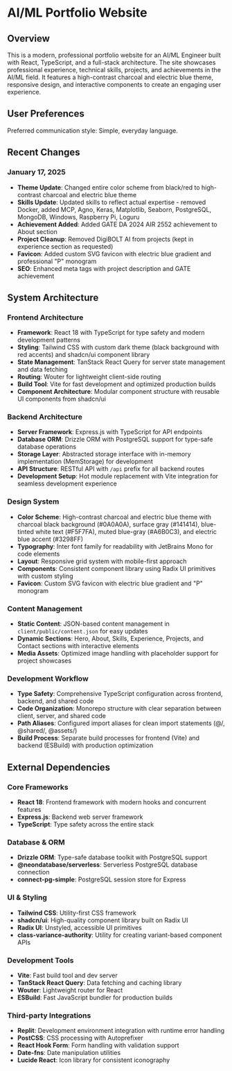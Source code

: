 # AI/ML Portfolio Website

## Overview

This is a modern, professional portfolio website for an AI/ML Engineer built with React, TypeScript, and a full-stack architecture. The site showcases professional experience, technical skills, projects, and achievements in the AI/ML field. It features a high-contrast charcoal and electric blue theme, responsive design, and interactive components to create an engaging user experience.

## User Preferences

Preferred communication style: Simple, everyday language.

## Recent Changes

### January 17, 2025
- **Theme Update**: Changed entire color scheme from black/red to high-contrast charcoal and electric blue theme
- **Skills Update**: Updated skills to reflect actual expertise - removed Docker, added MCP, Agno, Keras, Matplotlib, Seaborn, PostgreSQL, MongoDB, Windows, Raspberry Pi, Loguru
- **Achievement Added**: Added GATE DA 2024 AIR 2552 achievement to About section
- **Project Cleanup**: Removed DigiBOLT AI from projects (kept in experience section as requested)
- **Favicon**: Added custom SVG favicon with electric blue gradient and professional "P" monogram
- **SEO**: Enhanced meta tags with project description and GATE achievement

## System Architecture

### Frontend Architecture
- **Framework**: React 18 with TypeScript for type safety and modern development patterns
- **Styling**: Tailwind CSS with custom dark theme (black background with red accents) and shadcn/ui component library
- **State Management**: TanStack React Query for server state management and data fetching
- **Routing**: Wouter for lightweight client-side routing
- **Build Tool**: Vite for fast development and optimized production builds
- **Component Architecture**: Modular component structure with reusable UI components from shadcn/ui

### Backend Architecture
- **Server Framework**: Express.js with TypeScript for API endpoints
- **Database ORM**: Drizzle ORM with PostgreSQL support for type-safe database operations
- **Storage Layer**: Abstracted storage interface with in-memory implementation (MemStorage) for development
- **API Structure**: RESTful API with `/api` prefix for all backend routes
- **Development Setup**: Hot module replacement with Vite integration for seamless development experience

### Design System
- **Color Scheme**: High-contrast charcoal and electric blue theme with charcoal black background (#0A0A0A), surface gray (#141414), blue-tinted white text (#F5F7FA), muted blue-gray (#A6B0C3), and electric blue accent (#3298FF)
- **Typography**: Inter font family for readability with JetBrains Mono for code elements
- **Layout**: Responsive grid system with mobile-first approach
- **Components**: Consistent component library using Radix UI primitives with custom styling
- **Favicon**: Custom SVG favicon with electric blue gradient and "P" monogram

### Content Management
- **Static Content**: JSON-based content management in `client/public/content.json` for easy updates
- **Dynamic Sections**: Hero, About, Skills, Experience, Projects, and Contact sections with interactive elements
- **Media Assets**: Optimized image handling with placeholder support for project showcases

### Development Workflow
- **Type Safety**: Comprehensive TypeScript configuration across frontend, backend, and shared code
- **Code Organization**: Monorepo structure with clear separation between client, server, and shared code
- **Path Aliases**: Configured import aliases for clean import statements (@/, @shared/, @assets/)
- **Build Process**: Separate build processes for frontend (Vite) and backend (ESBuild) with production optimization

## External Dependencies

### Core Frameworks
- **React 18**: Frontend framework with modern hooks and concurrent features
- **Express.js**: Backend web server framework
- **TypeScript**: Type safety across the entire stack

### Database & ORM
- **Drizzle ORM**: Type-safe database toolkit with PostgreSQL support
- **@neondatabase/serverless**: Serverless PostgreSQL database connection
- **connect-pg-simple**: PostgreSQL session store for Express

### UI & Styling
- **Tailwind CSS**: Utility-first CSS framework
- **shadcn/ui**: High-quality component library built on Radix UI
- **Radix UI**: Unstyled, accessible UI primitives
- **class-variance-authority**: Utility for creating variant-based component APIs

### Development Tools
- **Vite**: Fast build tool and dev server
- **TanStack React Query**: Data fetching and caching library
- **Wouter**: Lightweight router for React
- **ESBuild**: Fast JavaScript bundler for production builds

### Third-party Integrations
- **Replit**: Development environment integration with runtime error handling
- **PostCSS**: CSS processing with Autoprefixer
- **React Hook Form**: Form handling with validation support
- **Date-fns**: Date manipulation utilities
- **Lucide React**: Icon library for consistent iconography
